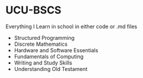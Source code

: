 # UCU-BSCS
Everything I Learn in school in either code or .md files


- Structured Programming 
- Discrete Mathematics 
- Hardware and Software Essentials
- Fundamentals of Computing 
- Writing and Study Skills
- Understanding Old Testament 